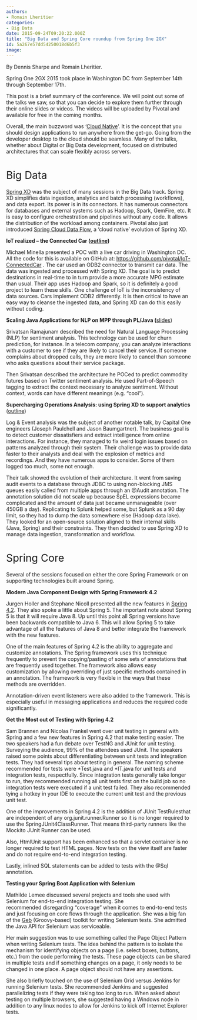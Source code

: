 ```yaml
---
authors:
- Romain Lheritier
categories:
- Big Data
date: 2015-09-24T09:20:22.000Z
title: "Big Data and Spring Core roundup from Spring One 2GX"
id: 5a267e57dd54250018d6b5f3
image: 
---
```


By Dennis Sharpe and Romain Lheritier.

<span style="font-weight: 400;">Spring One 2GX 2015 took place in Washington DC from September 14th through September 17th.</span>

<span style="font-weight: 400;">This post is a brief summary of the conference. We will point out some of the talks we saw, so that you can decide to explore them further through their online slides or videos. The videos will be uploaded by Pivotal and available for free in the coming months. </span>

Overall, the main buzzword was ‘[Cloud Native](http://pivotal.io/platform/migrating-to-cloud-native-application-architectures-ebook)’. It is the concept that you should design applications to run anywhere from the get-go. Going from the developer desktop to the cloud should be seamless. Many of the talks, whether about Digital or Big Data development, focused on distributed architectures that can scale flexibly across servers.

# <span style="font-weight: 400;">Big Data</span>

[<span style="font-weight: 400;">Spring XD</span>](http://projects.spring.io/spring-xd/)<span style="font-weight: 400;"> was the subject of many sessions in the Big Data track. Spring XD simplifies data ingestion, analytics and batch processing (workflows), and data export. Its power is in its connectors. It has numerous connectors for databases and external systems such as Hadoop, Spark, GemFire, etc. It is easy to configure orchestration and pipelines without any code. It allows the distribution of the workload among containers. Pivotal also just introduced [Spring Cloud Data Flow](http://blog.pivotal.io/pivotal-cloud-foundry/products/introducing-spring-cloud-data-flow), a ‘cloud native’ evolution of Spring XD.</span>

**IoT realized – the Connected Car (**[**outline**](https://2015.event.springone2gx.com/schedule/sessions/iot_realized_the_connected_car_v2.html)**)**

<span style="font-weight: 400;">Michael Minella presented a POC with a live car driving in Washington DC. All the code for this is available on GitHub at: </span>[<span style="font-weight: 400;">https://github.com/pivotal/IoT-ConnectedCar</span>](https://github.com/pivotal/IoT-ConnectedCar)<span style="font-weight: 400;"> . The car used an ODB2 connector to transmit car data. The data was ingested and processed with Spring XD. The goal is to predict destinations in real-time to in turn provide a more accurate MPG estimate than usual. Their app uses Hadoop and Spark, so it is definitely a good project to learn these skills. One challenge of IoT is the inconsistency of data sources. Cars implement ODB2 differently. It is then critical to have an easy way to cleanse the ingested data, and Spring XD can do this easily without coding.</span>

**Scaling Java Applications for NLP on MPP through PL/Java (**[slides](http://www.slideshare.net/SrivatsanRamanujam))

<span style="font-weight: 400;">Srivatsan Ramajunam described the need for Natural Language Processing (NLP) for sentiment analysis. This technology can be used for churn prediction, for instance. In a telecom company, you can analyze interactions with a customer to see if they are likely to cancel their service. If someone complains about dropped calls, they are more likely to cancel than someone who asks questions about their service package. </span>

<span style="font-weight: 400;">Then Srivatsan described the architecture he POCed to predict commodity futures based on Twitter sentiment analysis. He used Part-of-Speech tagging to extract the context necessary to analyze sentiment. Without context, words can have different meanings (e.g. “cool”). </span>

**Supercharging Operations Analysis: using Spring XD to support analytics** ([outline](https://2015.event.springone2gx.com/schedule/sessions/supercharging_operations_and_analytics_using_spring_xd_to_support_analytics_and_cep.html))

<span style="font-weight: 400;">Log & Event analysis was the subject of another notable talk, by Capital One engineers (Joseph Paulchell and Jason Baumgartner). </span><span style="font-weight: 400;">The business goal is to detect customer dissatisfiers and extract intelligence from online interactions. For instance, they managed to fix weird login issues based on patterns analyzed through their system. Their challenge was to provide data faster to their analysts and deal with the explosion of metrics and recordings. And they have numerous apps to consider. Some of them logged too much, some not enough. </span>

<span style="font-weight: 400;">Their talk showed the evolution of their architecture. It went from saving audit events to a database through JDBC to using non-blocking JMS queues easily called from multiple apps through an @Audit annotation. The annotation solution did not scale up because SpEL expressions became complicated and the amount of data just became unmanageable (over 450GB a day). Replicating to Splunk helped some, but Splunk as a 90 day limit, so they had to dump the data somewhere else (Hadoop data lake). They looked for an open-source solution aligned to their internal skills (Java, Spring) and their constraints. They then decided to use Spring XD to manage data ingestion, transformation and workflow. </span>

# <span style="font-weight: 400;">Spring Core</span>

<span style="font-weight: 400;">Several of the sessions focused on either the core Spring Framework or on supporting technologies built around Spring.</span>

**Modern Java Component Design with Spring Framework 4.2**

<span style="font-weight: 400;">Jurgen Holler and Stephane Nicoll presented all the new features in [Spring 4.2](https://spring.io/blog/2015/07/31/spring-framework-4-2-goes-ga). They also spoke a little about Spring 5. The important note about Spring 5 is that it will require Java 8. Up until this point all Spring versions have been backwards compatible to Java 6. This will allow Spring 5 to take advantage of all the features of Java 8 and better integrate the framework with the new features.</span>

<span style="font-weight: 400;">One of the main features of Spring 4.2 is the ability to aggregate and customize annotations. The Spring framework uses this technique frequently to prevent the copying/pasting of some sets of annotations that are frequently used together. The framework also allows easy customization by allowing overriding of just specific methods contained in an annotation. The framework is very flexible in the ways that these methods are overridden.</span>

<span style="font-weight: 400;">Annotation-driven event listeners were also added to the framework. This is especially useful in messaging applications and reduces the required code significantly.</span>

**Get the Most out of Testing with Spring 4.2**

<span style="font-weight: 400;">Sam Brannen and Nicolas Frankel went over unit testing in general with Spring and a few new features in Spring 4.2 that make testing easier. The two speakers had a fun debate over TestNG and JUnit for unit testing. Surveying the audience, 99% of the attendees used JUnit. The speakers raised some points about differentiating between unit tests and integration tests. They had several tips about testing in general. The naming scheme recommended for tests were *Test.java and *IT.java for unit tests and integration tests, respectfully. Since integration tests generally take longer to run, they recommended running all unit tests first on the build job so no integration tests were executed if a unit test failed. They also recommended tying a hotkey in your IDE to execute the current unit test and the previous unit test.</span>

<span style="font-weight: 400;">One of the improvements in Spring 4.2 is the addition of JUnit </span><span style="font-weight: 400;">TestRule</span><span style="font-weight: 400;">s</span><span style="font-weight: 400;">that are independent of any </span><span style="font-weight: 400;">org.junit.runner.Runner</span><span style="font-weight: 400;"> so it is no longer required to use the </span><span style="font-weight: 400;">SpringJUnit4ClassRunner</span><span style="font-weight: 400;">. That means third-party runners like the Mockito JUnit Runner can be used.</span>

<span style="font-weight: 400;">Also, HtmlUnit support has been enhanced so that a servlet container is no longer required to test HTML pages. Now tests on the view itself are faster and do not require end-to-end integration testing.</span>

<span style="font-weight: 400;">Lastly, inlined SQL statements can be added to tests with the </span><span style="font-weight: 400;">@Sql</span><span style="font-weight: 400;"> annotation.</span>

**Testing your Spring Boot Application with Selenium**

<span style="font-weight: 400;">Mathilde Lemee discussed several projects and tools she used with Selenium for end-to-end integration testing. She recommended disregarding “coverage” when it comes to end-to-end tests and just focusing on core flows through the application. She was a big fan of the [Geb](http://www.slideshare.net/nareshak/better-selenium-tests-with-geb-selenium-conf-2014) (Groovy-based) toolkit for writing Selenium tests. She admitted the Java API for Selenium was serviceable.</span>

<span style="font-weight: 400;">Her main suggestion was to use something called the Page Object Pattern when writing Selenium tests. The idea behind the pattern is to isolate the mechanism for identifying objects on a page (i.e. select boxes, buttons, etc.) from the code performing the tests. These page objects can be shared in multiple tests and if something changes on a page, it only needs to be changed in one place. A page object should not have any assertions.</span>

<span style="font-weight: 400;">She also briefly touched on the use of Selenium Grid versus Jenkins for running Selenium tests. She recommended Jenkins and suggested parallelizing tests if they were taking too long to run. When asked about testing on multiple browsers, she suggested having a Windows node in addition to any linux nodes to allow for Jenkins to kick off Internet Explorer tests.</span>
